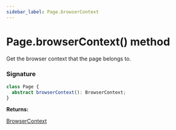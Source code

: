 ```yaml
---
sidebar_label: Page.browserContext
---
```


# Page.browserContext() method

Get the browser context that the page belongs to.

### Signature

```typescript
class Page {
  abstract browserContext(): BrowserContext;
}
```

**Returns:**

[BrowserContext](./puppeteer.browsercontext.md)
